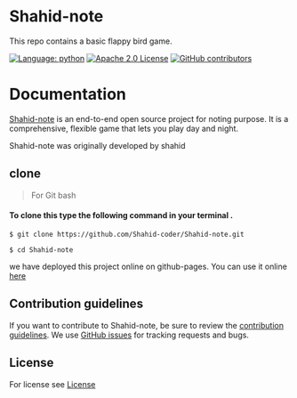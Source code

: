 # Shahid-note
This repo contains a basic flappy bird game.

[![Language: python](https://img.shields.io/github/languages/top/shahid-coder/shahid-note)](https://python.org)
[![Apache 2.0 License](https://img.shields.io/github/license/shahid-coder/shahid-note)](https://github.com/shahid-coder/shahid-note/LICENSE)
[![GitHub contributors](https://img.shields.io/github/contributors/shahid-coder/shahid-note)](https://github.com/shahid-coder/shahid-note/graphs/contributors)
# Documentation

[Shahid-note](https://github.com/Shahid-coder/Shahid-note) is an end-to-end open source project 
for noting purpose. It is a comprehensive, flexible game
that lets you play day and night.

Shahid-note was originally developed by shahid

## clone
> For Git bash
#### To clone this type the following command in your terminal .
```
$ git clone https://github.com/Shahid-coder/Shahid-note.git

$ cd Shahid-note

```
we have deployed this project online on github-pages. You can use it online [here](https://shahid-coder.github.io/Shahid-note)

## Contribution guidelines
If you want to contribute to Shahid-note, be sure to review the
[contribution guidelines](CONTRIBUTING.md).
We use [GitHub issues](https://github.com/Shahid-coder/Shahid-note/issues) for
tracking requests and bugs.
## License 
For license see [License](https://github.com/Shahid-coder/Shahid-note/blob/main/LICENSE)
